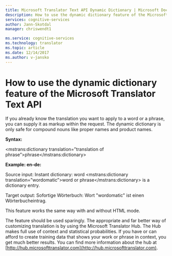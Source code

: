 ```yaml
---
title: Microsoft Translator Text API Dynamic Dictionary | Microsoft Docs
description: How to use the dynamic dictionary feature of the Microsoft Translator Text API.
services: cognitive-services
author: Jann-Skotdal
manager: chriswendt1

ms.service: cognitive-services
ms.technology: translator
ms.topic: article
ms.date: 12/14/2017
ms.author: v-jansko
---
```


# How to use the dynamic dictionary feature of the Microsoft Translator Text API

If you already know the translation you want to apply to a word or a phrase, you can supply it as markup within the request. The dynamic dictionary is only safe for compound nouns like proper names and product names. 

**Syntax:** 

<mstrans:dictionary translation=”translation of phrase”>phrase</mstrans:dictionary>

**Example: en-de:**

Source input: Instant dictionary: word <mstrans:dictionary translation=”wordomatic”>word or phrase</mstrans:dictionary> is a dictionary entry.

Target output: Sofortige Wörterbuch: Wort "wordomatic" ist einen Wörterbucheintrag.


This feature works the same way with and without HTML mode. 

The feature should be used sparingly. The appropriate and far better way of customizing translation is by using the Microsoft Translator Hub. The Hub makes full use of context and statistical probabilities. If you have or can afford to create training data that shows your work or phrase in context, you get much better results. You can find more information about the hub at [http://hub.microsofttranslator.com](http://hub.microsofttranslator.com).

